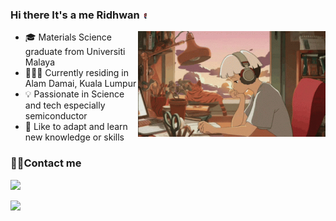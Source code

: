 ### Hi there It's a me Ridhwan <a target="_blank" rel="noopener noreferrer" href="https://raw.githubusercontent.com/ridhwanrazaliwork/ridhwanrazaliwork/master/src/Mario-gif.gif"><img src="https://raw.githubusercontent.com/ridhwanrazaliwork/ridhwanrazaliwork/master/src/Mario-gif.gif" width="10" style="max-width: 5%;"></a>

<p><a target="_blank" rel="noopener noreferrer" href="https://raw.githubusercontent.com/ridhwanrazaliwork/ridhwanrazaliwork/master/src/lofi-lofi-study.gif"><img alt="Lofi study" src="https://raw.githubusercontent.com/ridhwanrazaliwork/ridhwanrazaliwork/master/src/lofi-lofi-study.gif" align="right" width="300px" style="max-width:100%;"></a></p>

- 🎓 Materials Science graduate from Universiti Malaya
- 🙇🏻‍♂️ Currently residing in Alam Damai, Kuala Lumpur
- 💡 Passionate in Science and tech especially semiconductor
- 📖 Like to adapt and learn new knowledge or skills

### 🤝🏻Contact me
  
<p>
<a href= "mailto:ridhwanrazaliwork@gmail.com"><img src="https://img.shields.io/badge/Gmail-D14836?style=for-the-badge&logo=gmail&logoColor=white"></a>
</p>

<img align="left"  width="40%" src="https://github-readme-stats.vercel.app/api/top-langs/?username=ridhwanrazaliwork&langs_count=8&layout=compact&theme=dark" />
